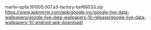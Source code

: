 marlin-qp1a.191005.007.a3-factory-bef66533.zip
https://www.apkmirror.com/apk/google-inc/google-live-data-wallpapers/google-live-data-wallpapers-10-release/google-live-data-wallpapers-10-android-apk-download/
